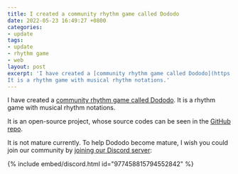 ```yaml
---
title: I created a community rhythm game called Dododo
date: 2022-05-23 16:49:27 +0800
categories:
- update
tags:
- update
- rhythm game
- web
layout: post
excerpt: 'I have created a [community rhythm game called Dododo](https://dododogame.github.io).
It is a rhythm game with musical rhythm notations.'
---
```


I have created a [community rhythm game called Dododo](https://dododogame.github.io).
It is a rhythm game with musical rhythm notations.

It is an open-source project, whose source codes can be seen in the [GitHub repo](https://github.com/dododogame/dododo).

It is not mature currently.
To help Dododo become mature, I wish you could join our community by [joining our Discord server](https://discord.gg/yYdMw5hm2K):

{% include embed/discord.html id="977458815794552842" %}
